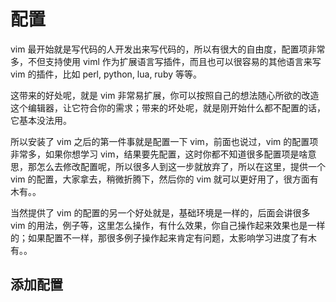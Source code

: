 # 配置

vim 最开始就是写代码的人开发出来写代码的，所以有很大的自由度，配置项非常多，不但支持使用 viml 作为扩展语言写插件，而且也可以很容易的其他语言来写 vim 的插件，比如 perl, python, lua, ruby 等等。

这带来的好处呢，就是 vim 非常易扩展，你可以按照自己的想法随心所欲的改造这个编辑器，让它符合你的需求；带来的坏处呢，就是刚开始什么都不配置的话，它基本没法用。

所以安装了 vim 之后的第一件事就是配置一下 vim，前面也说过，vim 的配置项非常多，如果你想学习 vim，结果要先配置，这时你都不知道很多配置项是啥意思，那怎么去修改配置呢，所以很多人到这一步就放弃了，所以在这里，提供一个 vim 的配置，大家拿去，稍微折腾下，然后你的 vim 就可以更好用了，很方面有木有。。

当然提供了 vim 的配置的另一个好处就是，基础环境是一样的，后面会讲很多 vim 的用法，例子等，这里怎么操作，有什么效果，你自己操作起来效果也是一样的；如果配置不一样，那很多例子操作起来肯定有问题，太影响学习进度了有木有。。

## 添加配置